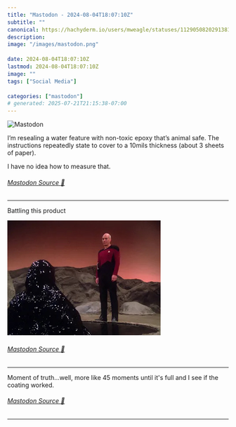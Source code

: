```yaml
---
title: "Mastodon - 2024-08-04T18:07:10Z"
subtitle: ""
canonical: https://hachyderm.io/users/mweagle/statuses/112905082029138129
description:
image: "/images/mastodon.png"

date: 2024-08-04T18:07:10Z
lastmod: 2024-08-04T18:07:10Z
image: ""
tags: ["Social Media"]

categories: ["mastodon"]
# generated: 2025-07-21T21:15:38-07:00
---
```

![Mastodon](/images/mastodon.png)

<p>I’m resealing a water feature with non-toxic epoxy that’s animal safe. The instructions repeatedly state to cover to a 10mils thickness (about 3 sheets of paper). </p><p>I have no idea how to measure that.</p>


###### [Mastodon Source 🐘](https://hachyderm.io/@mweagle/112905082029138129)

___

<p>Battling this product</p>

![](3defc6caf5930d9d.jpeg)

###### [Mastodon Source 🐘](https://hachyderm.io/@mweagle/112905108834985740)

___

<p>Moment of truth…well, more like 45 moments until it&#39;s full and I see if the coating worked.</p>


###### [Mastodon Source 🐘](https://hachyderm.io/@mweagle/112923160782241828)

___
